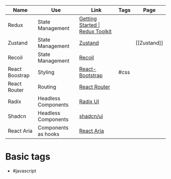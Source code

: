 
| Name           | Use                 | Link                                                                                          | Tags | Page        |
| -------------- | ------------------- | --------------------------------------------------------------------------------------------- | ---- | ----------- |
| Redux          | State Management    | [Getting Started \| Redux Toolkit](https://redux-toolkit.js.org/introduction/getting-started) |      |             |
| Zustand        | State Management    | [Zustand](https://zustand-demo.pmnd.rs/)                                                      |      | [[Zustand]] |
| Recoil         | State Management    | [Recoil](https://recoiljs.org/)                                                               |      |             |
| React Boostrap | Styling             | [React-Bootstrap](https://react-bootstrap.github.io/)                                         | #css |             |
| React Router   | Routing             | [React Router](https://reactrouter.com/en/main)                                               |      |             |
| Radix          | Headless Components | [Radix UI](https://www.radix-ui.com/)                                                         |      |             |
| Shadcn         | Headless Components | [shadcn/ui](https://ui.shadcn.com/)                                                           |      |             |
| React Aria     | Components as hooks | [React Aria](https://react-spectrum.adobe.com/react-aria/)                                    |      |             |


# Basic tags
- #javascript 